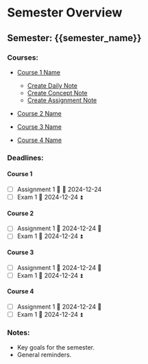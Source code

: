 # Semester Overview

## Semester: {{semester_name}}

### Courses:

- [Course 1 Name](./Course_1_Name/)
  - [Create Daily Note](obsidian://new?name=Daily_Note_{{date}}&template=Daily_Note_Template&folder=01_Current_Semester/Course_1/Notes)
  - [Create Concept Note](obsidian://new?name=Concept_{{concept_name}}&template=Concept_Template&folder=01_Current_Semester/Course_1_Name)
  - [Create Assignment Note](obsidian://new?name=Assignment_{{assignment_title}}&template=Assignment_Template&folder=01_Current_Semester/Course_1_Name)

- [Course 2 Name](./Course_2_Name/)
- [Course 3 Name](./Course_2_Name/)
- [Course 4 Name](./Course_2_Name/)

### Deadlines:
#### Course 1
- [ ] Assignment 1 🔼 📅 2024-12-24
- [ ] Exam 1 📅 2024-12-24 ⏫ 

#### Course 2
- [ ] Assignment 1 📅 2024-12-24 🔼 
- [ ] Exam 1 📅 2024-12-24 ⏫ 

#### Course 3
- [ ] Assignment 1 📅 2024-12-24 🔼 
- [ ] Exam 1 📅 2024-12-24 ⏫ 

#### Course 4
- [ ] Assignment 1 📅 2024-12-24 🔼 
- [ ] Exam 1 📅 2024-12-24 ⏫ 

### Notes:
- Key goals for the semester.
- General reminders.